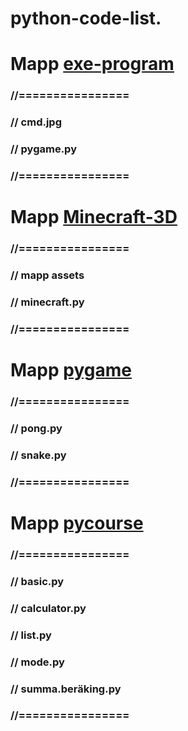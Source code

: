 # python-code-list. 
# Mapp [exe-program](exe-program)
### //================
### // cmd.jpg
### // pygame.py
### //================

# Mapp [Minecraft-3D](Minecraft-3D)
### //================
### // mapp assets
### // minecraft.py
### //================

# Mapp [pygame](pygame)
### //================
### // pong.py
### // snake.py
### //================

# Mapp [pycourse](pycourse)
### //================
### // basic.py
### // calculator.py
### // list.py
### // mode.py
### // summa.beräking.py
### //================
